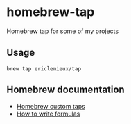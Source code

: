 # homebrew-tap

Homebrew tap for some of my projects

## Usage

```shell
brew tap ericlemieux/tap
```

## Homebrew documentation

* [Homebrew custom taps](https://docs.brew.sh/Taps)
* [How to write formulas](https://docs.brew.sh/Formula-Cookbook)

